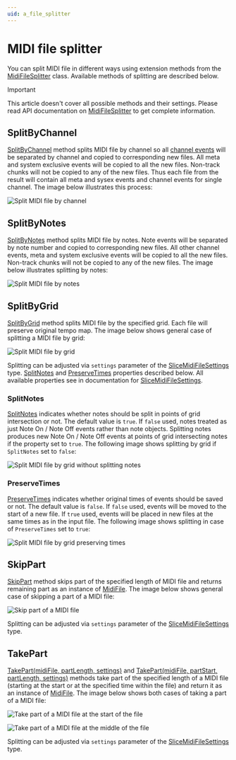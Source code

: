 ```yaml
---
uid: a_file_splitter
---
```


# MIDI file splitter

You can split MIDI file in different ways using extension methods from the [MidiFileSplitter](xref:Melanchall.DryWetMidi.Tools.MidiFileSplitter) class. Available methods of splitting are described below.

> [!IMPORTANT]
> This article doesn't cover all possible methods and their settings. Please read API documentation on [MidiFileSplitter](xref:Melanchall.DryWetMidi.Tools.MidiFileSplitter) to get complete information.

## SplitByChannel

[SplitByChannel](xref:Melanchall.DryWetMidi.Tools.MidiFileSplitter.SplitByChannel(Melanchall.DryWetMidi.Core.MidiFile)) method splits MIDI file by channel so all [channel events](xref:Melanchall.DryWetMidi.Core.ChannelEvent) will be separated by channel and copied to corresponding new files. All meta and system exclusive events will be copied to all the new files. Non-track chunks will not be copied to any of the new files. Thus each file from the result will contain all meta and sysex events and channel events for single channel. The image below illustrates this process:

![Split MIDI file by channel](images/MidiFileSplitter/SplitByChannel.png)

## SplitByNotes

[SplitByNotes](xref:Melanchall.DryWetMidi.Tools.MidiFileSplitter.SplitByNotes(Melanchall.DryWetMidi.Core.MidiFile)) method splits MIDI file by notes. Note events will be separated by note number and copied to corresponding new files. All other channel events, meta and system exclusive events will be copied to all the new files. Non-track chunks will not be copied to any of the new files. The image below illustrates splitting by notes:

![Split MIDI file by notes](images/MidiFileSplitter/SplitByNotes.png)

## SplitByGrid

[SplitByGrid](xref:Melanchall.DryWetMidi.Tools.MidiFileSplitter.SplitByGrid(Melanchall.DryWetMidi.Core.MidiFile,Melanchall.DryWetMidi.Interaction.IGrid,Melanchall.DryWetMidi.Tools.SliceMidiFileSettings)) method splits MIDI file by the specified grid. Each file will preserve original tempo map. The image below shows general case of splitting a MIDI file by grid:

![Split MIDI file by grid](images/MidiFileSplitter/SplitByGrid.png)

Splitting can be adjusted via `settings` parameter of the [SliceMidiFileSettings](xref:Melanchall.DryWetMidi.Tools.SliceMidiFileSettings) type. [SplitNotes](xref:Melanchall.DryWetMidi.Tools.SliceMidiFileSettings.SplitNotes) and [PreserveTimes](xref:Melanchall.DryWetMidi.Tools.SliceMidiFileSettings.PreserveTimes) properties described below. All available properties see in documentation for [SliceMidiFileSettings](xref:Melanchall.DryWetMidi.Tools.SliceMidiFileSettings).

### SplitNotes

[SplitNotes](xref:Melanchall.DryWetMidi.Tools.SliceMidiFileSettings.SplitNotes) indicates whether notes should be split in points of grid intersection or not. The default value is `true`. If `false` used, notes treated as just Note On / Note Off events rather than note objects. Splitting notes produces new Note On / Note Off events at points of grid intersecting notes if the property set to `true`. The following image shows splitting by grid if `SplitNotes` set to `false`:

![Split MIDI file by grid without splitting notes](images/MidiFileSplitter/SplitByGridDontSplitNotes.png)

### PreserveTimes

[PreserveTimes](xref:Melanchall.DryWetMidi.Tools.SliceMidiFileSettings.PreserveTimes) indicates whether original times of events should be saved or not. The default value is `false`. If `false` used, events will be moved to the start of a new file. If `true` used, events will be placed in new files at the same times as in the input file. The following image shows splitting in case of `PreserveTimes` set to `true`:

![Split MIDI file by grid preserving times](images/MidiFileSplitter/SplitByGridPreserveTimes.png)

## SkipPart

[SkipPart](xref:Melanchall.DryWetMidi.Tools.MidiFileSplitter.SkipPart(Melanchall.DryWetMidi.Core.MidiFile,Melanchall.DryWetMidi.Interaction.ITimeSpan,Melanchall.DryWetMidi.Tools.SliceMidiFileSettings)) method skips part of the specified length of MIDI file and returns remaining part as an instance of [MidiFile](xref:Melanchall.DryWetMidi.Core.MidiFile). The image below shows general case of skipping a part of a MIDI file:

![Skip part of a MIDI file](images/MidiFileSplitter/SkipPart.png)

Splitting can be adjusted via `settings` parameter of the [SliceMidiFileSettings](xref:Melanchall.DryWetMidi.Tools.SliceMidiFileSettings) type.

## TakePart

[TakePart(midiFile, partLength, settings)](xref:Melanchall.DryWetMidi.Tools.MidiFileSplitter.TakePart(Melanchall.DryWetMidi.Core.MidiFile,Melanchall.DryWetMidi.Interaction.ITimeSpan,Melanchall.DryWetMidi.Tools.SliceMidiFileSettings)) and [TakePart(midiFile, partStart, partLength, settings)](xref:Melanchall.DryWetMidi.Tools.MidiFileSplitter.TakePart(Melanchall.DryWetMidi.Core.MidiFile,Melanchall.DryWetMidi.Interaction.ITimeSpan,Melanchall.DryWetMidi.Interaction.ITimeSpan,Melanchall.DryWetMidi.Tools.SliceMidiFileSettings)) methods take part of the specified length of a MIDI file (starting at the start or at the specified time within the file) and return it as an instance of [MidiFile](xref:Melanchall.DryWetMidi.Core.MidiFile). The image below shows both cases of taking a part of a MIDI file:

![Take part of a MIDI file at the start of the file](images/MidiFileSplitter/TakePartAtStart.png)

![Take part of a MIDI file at the middle of the file](images/MidiFileSplitter/TakePartAtMiddle.png)

Splitting can be adjusted via `settings` parameter of the [SliceMidiFileSettings](xref:Melanchall.DryWetMidi.Tools.SliceMidiFileSettings) type.